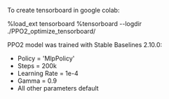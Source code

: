 To create tensorboard in google colab:

%load_ext tensorboard %tensorboard --logdir ./PPO2_optimize_tensorboard/

PPO2 model was trained with Stable Baselines 2.10.0: 
- Policy = 'MlpPolicy'
- Steps = 200k
- Learning Rate = 1e-4
- Gamma = 0.9
- All other parameters default
